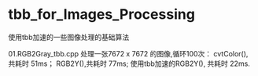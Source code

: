 # tbb_for_Images_Processing
使用tbb加速的一些图像处理的基础算法

01.RGB2Gray_tbb.cpp
处理一张7672 x 7672 的图像,循环100次： cvtColor(), 共耗时 51ms； RGB2Y(),共耗时 77ms; 使用tbb加速的RGB2Y(), 共耗时 22ms.
